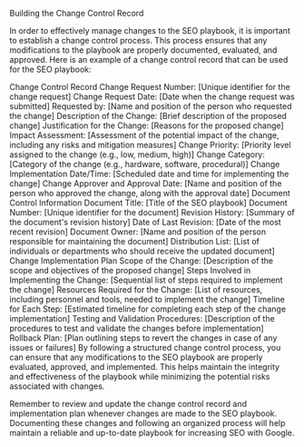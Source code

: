 Building the Change Control Record

In order to effectively manage changes to the SEO playbook, it is important to establish a change control process. This process ensures that any modifications to the playbook are properly documented, evaluated, and approved. Here is an example of a change control record that can be used for the SEO playbook:

Change Control Record
Change Request Number: [Unique identifier for the change request]
Change Request Date: [Date when the change request was submitted]
Requested by: [Name and position of the person who requested the change]
Description of the Change: [Brief description of the proposed change]
Justification for the Change: [Reasons for the proposed change]
Impact Assessment: [Assessment of the potential impact of the change, including any risks and mitigation measures]
Change Priority: [Priority level assigned to the change (e.g., low, medium, high)]
Change Category: [Category of the change (e.g., hardware, software, procedural)]
Change Implementation Date/Time: [Scheduled date and time for implementing the change]
Change Approver and Approval Date: [Name and position of the person who approved the change, along with the approval date]
Document Control Information
Document Title: [Title of the SEO playbook]
Document Number: [Unique identifier for the document]
Revision History: [Summary of the document's revision history]
Date of Last Revision: [Date of the most recent revision]
Document Owner: [Name and position of the person responsible for maintaining the document]
Distribution List: [List of individuals or departments who should receive the updated document]
Change Implementation Plan
Scope of the Change: [Description of the scope and objectives of the proposed change]
Steps Involved in Implementing the Change: [Sequential list of steps required to implement the change]
Resources Required for the Change: [List of resources, including personnel and tools, needed to implement the change]
Timeline for Each Step: [Estimated timeline for completing each step of the change implementation]
Testing and Validation Procedures: [Description of the procedures to test and validate the changes before implementation]
Rollback Plan: [Plan outlining steps to revert the changes in case of any issues or failures]
By following a structured change control process, you can ensure that any modifications to the SEO playbook are properly evaluated, approved, and implemented. This helps maintain the integrity and effectiveness of the playbook while minimizing the potential risks associated with changes.

Remember to review and update the change control record and implementation plan whenever changes are made to the SEO playbook. Documenting these changes and following an organized process will help maintain a reliable and up-to-date playbook for increasing SEO with Google.